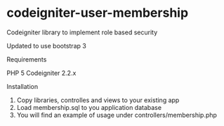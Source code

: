 codeigniter-user-membership
===========================

Codeigniter library to implement role based security

Updated to use bootstrap 3

Requirements

PHP 5
Codeigniter 2.2.x

Installation

1. Copy libraries, controlles and views to your existing app
2. Load membership.sql to you application database
3. You will find an example of usage under controllers/membership.php